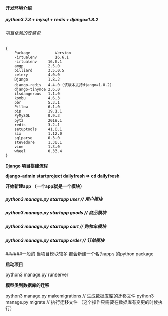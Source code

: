 #### 开发环境介绍

##### python3.7.3 + mysql + redis + django=1.8.2 

###### 项目依赖的安装包

```
{
    Package           Version
    -irtualenv        16.6.1
    -irtualenv     16.6.1
    amqp           2.5.0
    billiard       3.5.0.5
    celery         4.0.0
    Django         1.8.2
    django-redis   4.4.0 (该版本支持django=1.8.2)
    django-tinymce 2.6.0
    itsdangerous   1.1.0
    kombu          4.6.3
    pbr            5.3.1
    Pillow         6.1.0
    pip            19.1.1
    PyMySQL        0.9.3
    pytz           2019.1
    redis          3.2.1
    setuptools     41.0.1
    six            1.12.0
    sqlparse       0.3.0
    stevedore      1.30.1
    vine           1.3.0
    wheel          0.33.4
}

```
**Django 项目搭建流程**

**django-admin startproject dailyfresh => cd dailyfresh**

**开始新建app （一个app就是一个模块）**

##### python3 manage.py startapp user  // 用户模块
##### python3 manage.py startapp goods  // 商品模块
##### python3 manage.py startapp cart // 购物车模块
##### python3 manage.py startapp order // 订单模块
######一般的 当项目模块较多 都会新建一个名为apps 的python package

**启动项目**

python3 manage.py runserver

**模型类到数据库的迁移**

python3 manage.py makemigrations   // 生成数据库库的迁移文件
python3 manage.py migrate // 执行迁移文件
（这个操作只需要在数据库有变更的时候执行）